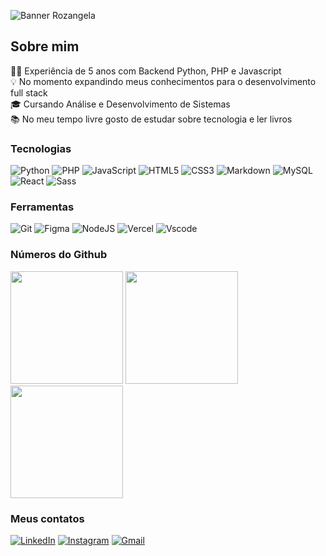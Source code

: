 ![Banner Rozangela](https://github.com/RozangelaPeixoto/RozangelaPeixoto/assets/140510936/087cd626-13c8-4f9b-b893-816ef83e33dd)

## Sobre mim

👨‍💻 Experiência de 5 anos com Backend Python, PHP e Javascript<br />
💡 No momento expandindo meus conhecimentos para o desenvolvimento full stack<br />
🎓 Cursando Análise e Desenvolvimento de Sistemas<br />
📚 No meu tempo livre gosto de estudar sobre tecnologia e ler livros<br />

### Tecnologias
![Python](https://img.shields.io/badge/python-3670A0?style=for-the-badge&logo=python&logoColor=ffdd54)
![PHP](https://img.shields.io/badge/PHP-777BB4?style=for-the-badge&logo=php&logoColor=white)
![JavaScript](https://img.shields.io/badge/javascript-%23323330.svg?style=for-the-badge&logo=javascript&logoColor=%23F7DF1E)
![HTML5](https://img.shields.io/badge/html5-%23E34F26.svg?style=for-the-badge&logo=html5&logoColor=white)
![CSS3](https://img.shields.io/badge/css3-%231572B6.svg?style=for-the-badge&logo=css3&logoColor=white)
![Markdown](https://img.shields.io/badge/markdown-%23000000.svg?style=for-the-badge&logo=markdown&logoColor=white)
![MySQL](https://img.shields.io/badge/MySQL-00000F?style=for-the-badge&logo=mysql&logoColor=white)
![React](https://img.shields.io/badge/React-20232A?style=for-the-badge&logo=react&logoColor=61DAFB)
![Sass](https://img.shields.io/badge/Sass-000?style=for-the-badge&logo=sass)

### Ferramentas
![Git](https://img.shields.io/badge/GIT-E44C30?style=for-the-badge&logo=git&logoColor=white)
![Figma](https://img.shields.io/badge/figma-%23F24E1E.svg?style=for-the-badge&logo=figma&logoColor=white)
![NodeJS](https://img.shields.io/badge/node.js-6DA55F?style=for-the-badge&logo=node.js&logoColor=white)
![Vercel](https://img.shields.io/badge/vercel-%23000000.svg?style=for-the-badge&logo=vercel&logoColor=white)
![Vscode](https://img.shields.io/badge/Vscode-007ACC?style=for-the-badge&logo=visual-studio-code&logoColor=white)

### Números do Github

<img height="180rem" src="https://github-readme-stats-eight-theta.vercel.app/api?username=RozangelaPeixoto&show_icons=true&theme=dracula&include_all_commits=true&count_private=true"/>
<img height="180rem" src="https://github-readme-streak-stats.herokuapp.com/?user=RozangelaPeixoto&theme=dracula&hide_border=true"/>
<img height="180em" src="https://github-readme-stats-eight-theta.vercel.app/api/top-langs/?username=RozangelaPeixoto&layout=compact&langs_count=8&theme=dracula"/>

### Meus contatos
  [![LinkedIn](https://img.shields.io/badge/LinkedIn-0077B5?style=for-the-badge&logo=linkedin&logoColor=white)](https://www.linkedin.com/in/rozangela-peixoto-6a0186285)
  [![Instagram](https://img.shields.io/badge/-Instagram-%23E4405F?style=for-the-badge&logo=instagram&logoColor=white)](https://www.instagram.com/dev_roxmelo/)
  [![Gmail](https://img.shields.io/badge/Gmail-333333?style=for-the-badge&logo=gmail&logoColor=red)](mailto:roxpmelo@gmail.com)
